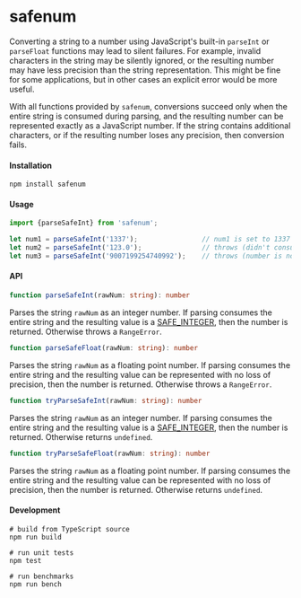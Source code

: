 # safenum

Converting a string to a number using JavaScript's built-in `parseInt` or `parseFloat` functions may lead to silent failures. For example, invalid characters in the string may be silently ignored, or the resulting number may have less precision than the string representation. This might be fine for some applications, but in other cases an explicit error would be more useful.

With all functions provided by `safenum`, conversions succeed only when the entire string is consumed during parsing, and the resulting number can be represented exactly as a JavaScript number. If the string contains additional characters, or if the resulting number loses any precision, then conversion fails.

#### Installation

```shell
npm install safenum
```

#### Usage
```ts
import {parseSafeInt} from 'safenum';

let num1 = parseSafeInt('1337');                // num1 is set to 1337
let num2 = parseSafeInt('123.0');               // throws (didn't consume entire string)
let num3 = parseSafeInt('9007199254740992');    // throws (number is not a SAFE_INTEGER)
```

#### API

```ts
function parseSafeInt(rawNum: string): number
```
Parses the string `rawNum` as an integer number. If parsing consumes the entire string and the resulting value is a [SAFE_INTEGER](https://developer.mozilla.org/en-US/docs/Web/JavaScript/Reference/Global_Objects/Number/isSafeInteger), then the number is returned. Otherwise throws a `RangeError`.

```ts
function parseSafeFloat(rawNum: string): number
```
Parses the string `rawNum` as a floating point number. If parsing consumes the entire string and the resulting value can be represented with no loss of precision, then the number is returned. Otherwise throws a `RangeError`.

```ts
function tryParseSafeInt(rawNum: string): number
```
Parses the string `rawNum` as an integer number. If parsing consumes the entire string and the resulting value is a [SAFE_INTEGER](https://developer.mozilla.org/en-US/docs/Web/JavaScript/Reference/Global_Objects/Number/isSafeInteger), then the number is returned. Otherwise returns `undefined`.

```ts
function tryParseSafeFloat(rawNum: string): number
```
Parses the string `rawNum` as a floating point number. If parsing consumes the entire string and the resulting value can be represented with no loss of precision, then the number is returned. Otherwise returns `undefined`.

#### Development

```shell
# build from TypeScript source
npm run build

# run unit tests
npm test

# run benchmarks
npm run bench
```
